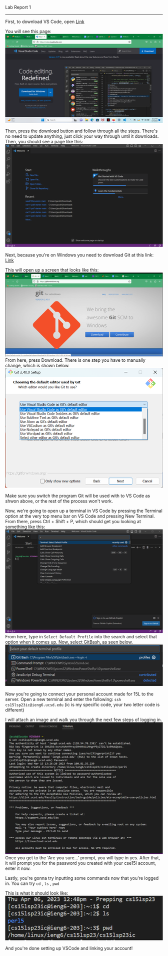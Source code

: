  Lab Report 1
 ***

 
 First, to download VS Code, open [Link](https://code.visualstudio.com/)
 
You will see this page: 
![Image](first.png)

Then, press the download button and follow through all the steps.
There's no need to update anything, just click your way through until it downloads.
Then, you should see a page like this:
![Image](second.png)

Next, because you're on Windows you need to download Git at this link: [Link](https://gitforwindows.org/)

This will open up a screen that looks like this: 
![Image](third.png)
From here, press Download. There is one step you have to manually change, which is shown below.
![Image](fourth.png)

Make sure you switch the program Git will be used with to VS Code as shwon above, or the rest of the process won't work.

Now, we're going to open up a terminal in VS Code by pressing the Terminal option at the very top menu bar on VS Code and pressing New Terminal.
From there, press Ctrl + Shift + P, which should get you looking at something like this:
![Image](fifth.png)
From here, type in `Select Default Profile` into the search and select that option when it comes up.
Now, select GitBash, as seen below.
![Image](sixth.png)

Now you're going to connect your personal account made for 15L to the server.
Open a new terminal and enter the following: 
`ssh cs15lsp23ic@ieng6.ucsd.edu` (ic is my specific code, your two letter code is different)

I will attach an image and walk you through the next few steps of logging in.
![Image](seventh.png)
Once you get to the 'Are you sure...' prompt, you will type in yes. 
After that, it will prompt you for the password you created with your cse15l account, enter it now.

Lastly, you're gonna try inputting some commands now that you're logged in. 
You can try `cd` , `ls` , `pwd`

This is what it should look like: 
![Image](eighth.png)

And you're done setting up VSCode and linking your account!
